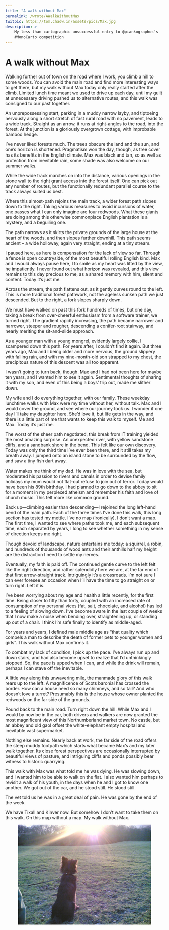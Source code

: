 ```yaml
---
title: "A walk without Max"
permalink: /wrote/AWalkWithoutMax
twitpic: https://tom.chadw.in/assets/pics/Max.jpg
description: >
    My less than cartographic unsuccessful entry to @piankographos's 
    #MonoCarto competition
---
```


# A walk without Max

Walking further out of town on the road where I work, you climb a hill to some 
woods. You can avoid the main road and find more interesting ways to get 
there, but my walk without Max today only really started after the climb. 
Limited lunch time meant we used to drive up each day, until my guilt at 
unnecessary driving pushed us to alternative routes, and this walk was 
consigned to our past together.

An unprepossessing start, parking in a muddy narrow layby, and tiptoeing 
nervously along a short stretch of fast rural road with no pavement, leads to 
a wide track. Straight as an arrow, it runs at right-angles to the road, into 
the forest. At the junction is a gloriously overgrown cottage, with improbable 
bamboo hedge.

I’ve never liked forests much. The trees obscure the land and the sun, and 
one’s horizon is shortened. Pragmatism won the day, though, as tree cover has 
its benefits in the English climate. Max was black and tan, so as well as 
protection from inevitable rain, some shade was also welcome on our summer 
walks.

While the wide track marches on into the distance, various openings in the 
stone wall to the right grant access into the forest itself. One can pick out 
any number of routes, but the functionally redundant parallel course to the 
track always suited us best.

Where this almost-path rejoins the main track, a wider forest path slopes down 
to the right. Taking various measures to avoid incursions of water, one 
passes what I can only imagine are four redwoods. What these giants are doing 
among this otherwise commonplace English plantation is a mystery, and a 
beguiling one.

The path narrows as it skirts the private grounds of the large house at the 
heart of the woods, and then slopes further downhill. This path seems 
ancient – a wide holloway, again very straight, ending at a tiny stream.

I paused here, as here is compensation for the lack of view so far. Through a 
fence is open countryside, of the most beautiful rolling English kind. Max and 
I would always pause here, I to smile as my heart was lifted by the view, he 
impatiently. I never found out what horizon was revealed, and this view 
remains to this day precious to me, as a shared memory with him, silent and 
content. Today it’s just me.

Across the stream, the path flattens out, as it gently curves round to the 
left. This is more traditional forest pathwork, not the ageless sunken path we 
just descended. But to the right, a fork slopes sharply down.

We must have walked on past this fork hundreds of times, but one day, taking a 
break from over-cheerful enthusiasm from a software trainer, we turned right. 
The gradient rapidly increasing, the path became narrower and narrower, 
steeper and rougher, descending a conifer-root stairway, and nearly meriting 
the sit-and-slide approach.

As a younger man with a young mongrel, evidently largely collie, I scampered 
down this path. For years after, I couldn’t find it again. But three years 
ago, Max and I being older and more nervous, the ground slippery with falling 
rain, and with my nine-month-old son strapped to my chest, the precipitous 
nature of this descent was all too apparent.

I wasn’t going to turn back, though. Max and I had not been here for maybe ten 
years, and I wanted him to see it again. Sentimental thoughts of sharing it 
with my son, and even of this being a boys’ trip out, made me slither down.

My wife and I do everything together, with our family. These weekday lunchtime 
walks with Max were my time without her, without talk. Max and I would cover 
the ground, and see where our journey took us. I wonder if one day I’ll take 
my daughter here. She’d love it, but life gets in the way, and there is a 
little part of me that wants to keep this walk to myself. Me and Max. Today 
it’s just me.

The worst of the sheer path negotiated, this break from IT training yielded 
the most amazing surprise. An unexpected river, with yellow sandstone cliffs, 
and a sandbank shore in the bend. This felt like our own discovery. Today was 
only the third time I’ve ever been there, and it still takes my breath away. I 
jumped onto an island stone to be surrounded by the flow, and saw a tiny fish 
dart away.

Water makes me think of my dad. He was in love with the sea, but moderated his 
passion to rivers and canals in order to devise family holidays my mum would 
not flat-out refuse to join out of terror. Today would have been his 89th 
birthday. I had planned to go down to the abbey to sit for a moment in my 
perplexed atheism and remember his faith and love of church music. This felt 
more like common ground.

Back up—climbing easier than descending—I rejoined the long left-hand bend of 
the main path. Each of the three times I’ve done this walk, this long section 
has tested my mettle. I’ve no map (ironically). I don’t want a map. The first 
time, I wanted to see where paths took me, and each subsequent time, each 
separated by years, I long to see whether something in my sense of direction 
keeps me right.

Though devoid of landscape, nature entertains me today: a squirrel, a robin, 
and hundreds of thousands of wood ants and their anthills half my height are 
the distraction I need to settle my nerves.

Eventually, my faith is paid off. The continued gentle curve to the left felt 
like the right direction, and rather splendidly here we are, at the far end of 
that first arrow-straight track. Intriguingly it’s a crossroads. I’m not sure 
I can ever foresee an occasion when I’ll have the time to go straight on or 
turn right. Left it is.

I’ve been worrying about my age and health a little recently, for the first 
time. Being closer to fifty than forty, coupled with an increased rate of 
consumption of my personal vices (fat, salt, chocolate, and alcohol) has led 
to a feeling of slowing down. I’ve become aware in the last couple of weeks 
that I now make a noise when bending over, straightening up, or standing up 
out of a chair. I think I’m safe finally to identify as middle-aged.

For years and years, I defined male middle age as “that quality which compels 
a man to describe the death of former pets to younger women and girls”. This 
walk without Max confirms it.

To combat my lack of condition, I pick up the pace. I’ve always run up and 
down stairs, and had also become upset to realize that I’d unthinkingly 
stopped. So, the pace is upped when I can, and while the drink will remain, 
perhaps I can stave off the inevitable.

A little way along this unwavering mile, the manmade glory of this walk rears 
up to the left. A magnificence of Scots baronial has crossed the border. How 
can a house need so many chimneys, and so tall? And who doesn’t love a turret? 
Presumably this is the house whose owner planted the redwoods on the far side 
of the grounds.

Pound back to the main road. Turn right down the hill. While Max and I would 
by now be in the car, both drivers and walkers are now granted the most 
magnificent view of this Northumberland market town. No castle, but an abbey 
and old gaol offset the white-elephant empty hospital and inevitable vast 
supermarket.

Nothing else remains. Nearly back at work, the far side of the road offers the 
steep muddy footpath which starts what became Max’s and my later walk 
together. Its close forest perspectives are occasionally interrupted by 
beautiful views of pasture, and intriguing cliffs and ponds possibly bear 
witness to historic quarrying.

This walk with Max was what told me he was dying. He was slowing down, and I 
wanted him to be able to walk on the flat. I also wanted him perhaps to 
revisit a walk of his youth, in the days when he and I got to know one 
another. We got out of the car, and he stood still. He stood still.

The vet told us he was in a great deal of pain. He was gone by the end of the 
week.

We have Tixall and Kinver now. But somehow I don’t want to take them on this 
walk. On this map without a map. My walk without Max.

<figure>
    <img src="/assets/pics/Max.jpg" alt="Max" />
</figure>
